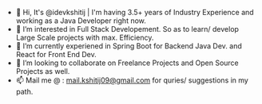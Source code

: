 - 👋 Hi, It's @idevkshitij | I'm having 3.5+ years of Industry Experience and working as a Java Developer right now.
- 👀 I’m interested in Full Stack Developement. So as to learn/ develop Large Scale projects with max. Efficiency. 
- 🌱 I’m currently experiened in Spring Boot for Backend Java Dev. and React for Front End Dev.
- 💞️ I’m looking to collaborate on Freelance Projects and Open Source Projects as well.
- 📫 Mail me @ : mail.kshitij09@gmail.com for quries/ suggestions in my path.

<!---
idevkshitij/idevkshitij is a ✨ special ✨ repository because its `README.md` (this file) appears on your GitHub profile.
You can click the Preview link to take a look at your changes.
--->

